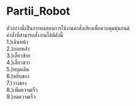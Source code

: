 # Partii_Robot
ตัวอย่างนี้เป็นการทดสอบการใช้งานคำสั่งเสียงเพื่อควบคุมหุ่นยนต์ <br>
คำสั่งที่สามารถสั่งงานได้มีดังนี้<br>
1.)เดินหน้า<br>
2.)ถอยหลัง<br>
3.)เลี้ยวซ้าย<br>
4.)เลี้ยวขวา<br>
5.)หยุดเดิน<br>
6.)หยิบของ<br>
7.)วางของ<br>
8.)เพิ่มความเร็ว<br>
9.)ลดความเร็ว<br>
